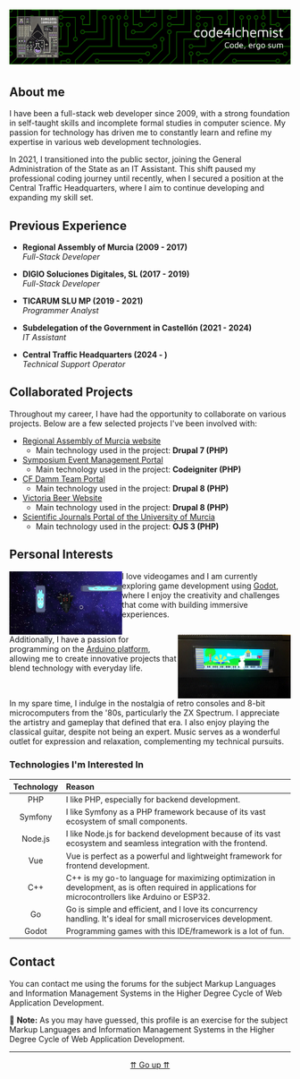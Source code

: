 # ![code4lchemist - Code, ergo sum](./header.png)

## About me

I have been a full-stack web developer since 2009, with a strong foundation in self-taught skills and incomplete formal studies in computer science. My passion for technology has driven me to constantly learn and refine my expertise in various web development technologies.

In 2021, I transitioned into the public sector, joining the General Administration of the State as an IT Assistant. This shift paused my professional coding journey until recently, when I secured a position at the Central Traffic Headquarters, where I aim to continue developing and expanding my skill set.

## Previous Experience

- **Regional Assembly of Murcia (2009 - 2017)**  
*Full-Stack Developer*
- **DIGIO Soluciones Digitales, SL (2017 - 2019)**  
*Full-Stack Developer*

- **TICARUM SLU MP (2019 - 2021)**  
*Programmer Analyst*

- **Subdelegation of the Government in Castellón (2021 - 2024)**  
*IT Assistant*

- **Central Traffic Headquarters (2024 - )**  
*Technical Support Operator*

## Collaborated Projects

Throughout my career, I have had the opportunity to collaborate on various projects. Below are a few selected projects I've been involved with:

- [Regional Assembly of Murcia website](https://www.asambleamurcia.es)
    - Main technology used in the project: **Drupal 7 (PHP)**
- [Symposium Event Management Portal](https://symposium.events)
    - Main technology used in the project: **Codeigniter (PHP)**
- [CF Damm Team Portal](https://www.cfdamm.cat/es)
    - Main technology used in the project: **Drupal 8 (PHP)**
- [Victoria Beer Website](https://www.cervezavictoria.es/es)
    - Main technology used in the project: **Drupal 8 (PHP)**
- [Scientific Journals Portal of the University of Murcia](https://revistas.um.es)
    - Main technology used in the project: **OJS 3 (PHP)**

## Personal Interests



<p><a href="https://github.com/code4lchemist/code4lchemist/raw/refs/heads/main/elit2.mp4"><img align="left" src="./elit2.png" width="40%"></a>
I love videogames and I am currently exploring game development using <a href="https://godotengine.org/">Godot</a>, where I enjoy the creativity and challenges that come with building immersive experiences.</p>

<p style="clear: both"></p>

<p><a href="https://github.com/code4lchemist/code4lchemist/raw/refs/heads/main/mm.mp4"><img align="right" src="./mm.png" width="40%"></a>
Additionally, I have a passion for programming on the <a href="https://www.arduino.cc/">Arduino platform</a>, allowing me to create innovative projects that blend technology with everyday life.</p>

<p style="clear: both"></p>

In my spare time, I indulge in the nostalgia of retro consoles and 8-bit microcomputers from the '80s, particularly the ZX Spectrum. I appreciate the artistry and gameplay that defined that era. I also enjoy playing the classical guitar, despite not being an expert. Music serves as a wonderful outlet for expression and relaxation, complementing my technical pursuits.

### Technologies I'm Interested In

| Technology | Reason                                         |
| :--------: | :--------------------------------------------- |
| PHP        | I like PHP, especially for backend development. |
| Symfony    | I like Symfony as a PHP framework because of its vast ecosystem of small components. |
| Node.js    | I like Node.js for backend development because of its vast ecosystem and seamless integration with the frontend. |
| Vue        | Vue is perfect as a powerful and lightweight framework for frontend development. |
| C++        | C++ is my go-to language for maximizing optimization in development, as is often required in applications for microcontrollers like Arduino or ESP32. |
| Go         | Go is simple and efficient, and I love its concurrency handling. It's ideal for small microservices development. |
| Godot      | Programming games with this IDE/framework is a lot of fun. |

## Contact

You can contact me using the forums for the subject Markup Languages and Information Management Systems in the Higher Degree Cycle of Web Application Development.

:memo: **Note:** As you may have guessed, this profile is an exercise for the subject Markup Languages and Information Management Systems in the Higher Degree Cycle of Web Application Development.

---

<center>

[⇈ Go up ⇈](#) 

</center>
